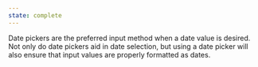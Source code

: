 ```yaml
---
state: complete
---
```


Date pickers are the preferred input method when a date value is desired. Not only do date pickers aid in date selection, but using a date picker will also ensure that input values are properly formatted as dates.
